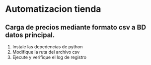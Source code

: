 # Automatizacion tienda
## Carga de precios mediante formato csv a BD datos principal.
1. Instale las depedencias de python
2. Modifique la ruta del archivo csv
3. Ejecute y verifique el log de registro
